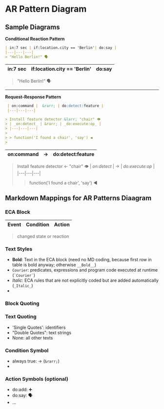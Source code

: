 # AR Pattern Diagram

## Sample Diagrams

**Conditional Reaction Pattern**

```markdown
| in:7 sec | if:location.city == 'Berlin'| do:say |
|---|---|---|
> "Hello Berlin!" 🗣
```

| in:7 sec | if:location.city == 'Berlin'| do:say |
|---|---|---|
> "Hello Berlin!" 🗣

---

**Request-Response Pattern**

```markdown
 | on:command |  &rarr; | do:detect:feature |
 |---|---|---|
 
> Install feature detector &larr; "chair" 👁
> | _on:detect_ | &rarr; | _do:execute:op_ |
> |---|---|---|
> 
> > function('I found a chair', 'say') ◀  
> 
```

 | on:command |  &rarr; | do:detect:feature |
 |---|---|---|
 
> Install feature detector &larr; "chair" 👁
> | _on:detect_ | &rarr; | _do:execute:op_ |
> |---|---|---|
> 
> > function('I found a chair', 'say') ◀  
>

## Markdown Mappings for AR Patterns Diaagram

### ECA Block

| __Event__ |  __Condition__ | __Action__ |
 |---|---|---|
> changed state or reaction


### Text Styles
- __Bold__: Text in the ECA block (need no MD coding, because first row in table is bold anyway; otherwise ``__Bold__``)
- `Courier`: predicates, expressions and program code executed at runtime  (`` `Courier` ``)
- _Italic_: ECA rules that are not explicitly coded but are added automatically (`_Italic_`)
-  

### Block Quoting


### Text Quoting

- 'Single Quotes': identifiers
- "Double Quotes": text strings
- None: all other texts

### Condition Symbol
- always true: &rarr; (`&rarr;`)
- 
### Action Symbols (optional)
- do:add: ➕
- do:say: 🗣
- ...


